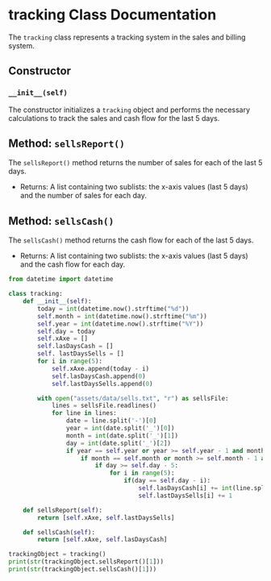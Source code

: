 # tracking Class Documentation

The `tracking` class represents a tracking system in the sales and billing system.

## Constructor

### `__init__(self)`

The constructor initializes a `tracking` object and performs the necessary calculations to track the sales and cash flow for the last 5 days.

## Method: `sellsReport()`

The `sellsReport()` method returns the number of sales for each of the last 5 days.

- Returns: A list containing two sublists: the x-axis values (last 5 days) and the number of sales for each day.

## Method: `sellsCash()`

The `sellsCash()` method returns the cash flow for each of the last 5 days.

- Returns: A list containing two sublists: the x-axis values (last 5 days) and the cash flow for each day.

```python
from datetime import datetime

class tracking:
    def __init__(self):
        today = int(datetime.now().strftime("%d"))
        self.month = int(datetime.now().strftime("%m"))
        self.year = int(datetime.now().strftime("%Y"))
        self.day = today
        self.xAxe = []
        self.lasDaysCash = []
        self. lastDaysSells = []
        for i in range(5):
            self.xAxe.append(today - i)
            self.lasDaysCash.append(0)
            self.lastDaysSells.append(0)

        with open("assets/data/sells.txt", "r") as sellsFile:
            lines = sellsFile.readlines()
            for line in lines:
                date = line.split('-')[0]
                year = int(date.split('_')[0])
                month = int(date.split('_')[1])
                day = int(date.split('_')[2])
                if year == self.year or year >= self.year - 1 and month == 1:
                    if month == self.month or month >= self.month - 1 and day < 6:
                        if day >= self.day - 5:
                            for i in range(5):
                                if(day == self.day - i):
                                    self.lasDaysCash[i] += int(line.split('-')[1])
                                    self.lastDaysSells[i] += 1

    def sellsReport(self):
        return [self.xAxe, self.lastDaysSells]

    def sellsCash(self):
        return [self.xAxe, self.lasDaysCash]

trackingObject = tracking()
print(str(trackingObject.sellsReport()[1]))
print(str(trackingObject.sellsCash()[1]))

